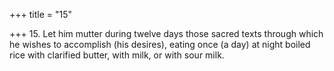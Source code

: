+++
title = "15"

+++
15. Let him mutter during twelve days those sacred texts through which he wishes to accomplish (his desires), eating once (a day) at night boiled rice with clarified butter, with milk, or with sour milk.
